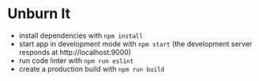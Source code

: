 # Unburn It

- install dependencies with `npm install`
- start app in development mode with `npm start` (the development server responds at http://localhost:9000)
- run code linter with `npm run eslint`
- create a production build with `npm run build`
